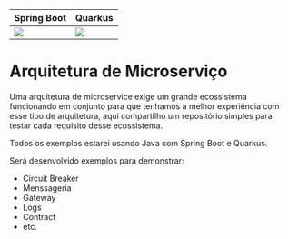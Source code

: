 
|Spring Boot | Quarkus|
|-------------|---------|
|![](https://alissonpedrina.files.wordpress.com/2018/10/spring-boot-490x257.png?w=490)|![](https://pbs.twimg.com/profile_images/1123882083900850177/Wtda2djF_400x400.png)|

# Arquitetura de Microserviço

Uma arquitetura de microservice exige um grande ecossistema funcionando em conjunto para que tenhamos a melhor experiência com esse tipo de arquitetura, aqui compartilho um repositório simples para testar cada requisito desse ecossistema.

Todos os exemplos estarei usando Java com Spring Boot e Quarkus.

Será desenvolvido exemplos para demonstrar:

- Circuit Breaker
- Menssageria
- Gateway
- Logs
- Contract
- etc.
